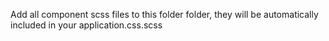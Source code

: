 Add all component scss files to this folder folder, they will be automatically included in your application.css.scss
